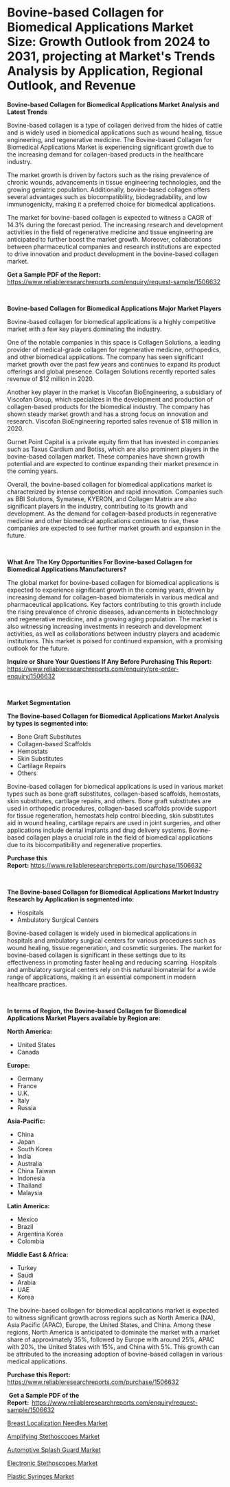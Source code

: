 <p><h1>Bovine-based Collagen for Biomedical Applications Market Size: Growth Outlook from 2024 to 2031, projecting at Market's Trends Analysis by Application, Regional Outlook, and Revenue</h1></p><p><strong>Bovine-based Collagen for Biomedical Applications Market Analysis and Latest Trends</strong></p>
<p><p>Bovine-based collagen is a type of collagen derived from the hides of cattle and is widely used in biomedical applications such as wound healing, tissue engineering, and regenerative medicine. The Bovine-based Collagen for Biomedical Applications Market is experiencing significant growth due to the increasing demand for collagen-based products in the healthcare industry.</p><p>The market growth is driven by factors such as the rising prevalence of chronic wounds, advancements in tissue engineering technologies, and the growing geriatric population. Additionally, bovine-based collagen offers several advantages such as biocompatibility, biodegradability, and low immunogenicity, making it a preferred choice for biomedical applications.</p><p>The market for bovine-based collagen is expected to witness a CAGR of 14.3% during the forecast period. The increasing research and development activities in the field of regenerative medicine and tissue engineering are anticipated to further boost the market growth. Moreover, collaborations between pharmaceutical companies and research institutions are expected to drive innovation and product development in the bovine-based collagen market.</p></p>
<p><strong>Get a Sample PDF of the Report:&nbsp;</strong> <a href="https://www.reliableresearchreports.com/enquiry/request-sample/1506632">https://www.reliableresearchreports.com/enquiry/request-sample/1506632</a></p>
<p>&nbsp;</p>
<p><strong>Bovine-based Collagen for Biomedical Applications Major Market Players</strong></p>
<p><p>Bovine-based collagen for biomedical applications is a highly competitive market with a few key players dominating the industry. </p><p>One of the notable companies in this space is Collagen Solutions, a leading provider of medical-grade collagen for regenerative medicine, orthopedics, and other biomedical applications. The company has seen significant market growth over the past few years and continues to expand its product offerings and global presence. Collagen Solutions recently reported sales revenue of $12 million in 2020.</p><p>Another key player in the market is Viscofan BioEngineering, a subsidiary of Viscofan Group, which specializes in the development and production of collagen-based products for the biomedical industry. The company has shown steady market growth and has a strong focus on innovation and research. Viscofan BioEngineering reported sales revenue of $18 million in 2020.</p><p>Gurnet Point Capital is a private equity firm that has invested in companies such as Taxus Cardium and Botiss, which are also prominent players in the bovine-based collagen market. These companies have shown growth potential and are expected to continue expanding their market presence in the coming years.</p><p>Overall, the bovine-based collagen for biomedical applications market is characterized by intense competition and rapid innovation. Companies such as BBI Solutions, Symatese, KYERON, and Collagen Matrix are also significant players in the industry, contributing to its growth and development. As the demand for collagen-based products in regenerative medicine and other biomedical applications continues to rise, these companies are expected to see further market growth and expansion in the future.</p></p>
<p>&nbsp;</p>
<p><strong>What Are The Key Opportunities For Bovine-based Collagen for Biomedical Applications Manufacturers?</strong></p>
<p><p>The global market for bovine-based collagen for biomedical applications is expected to experience significant growth in the coming years, driven by increasing demand for collagen-based biomaterials in various medical and pharmaceutical applications. Key factors contributing to this growth include the rising prevalence of chronic diseases, advancements in biotechnology and regenerative medicine, and a growing aging population. The market is also witnessing increasing investments in research and development activities, as well as collaborations between industry players and academic institutions. This market is poised for continued expansion, with a promising outlook for the future.</p></p>
<p><strong>Inquire or Share Your Questions If Any Before Purchasing This Report:</strong> <a href="https://www.reliableresearchreports.com/enquiry/pre-order-enquiry/1506632">https://www.reliableresearchreports.com/enquiry/pre-order-enquiry/1506632</a></p>
<p>&nbsp;</p>
<p><strong>Market Segmentation</strong></p>
<p><strong>The Bovine-based Collagen for Biomedical Applications Market Analysis by types is segmented into:</strong></p>
<p><ul><li>Bone Graft Substitutes</li><li>Collagen-based Scaffolds</li><li>Hemostats</li><li>Skin Substitutes</li><li>Cartilage Repairs</li><li>Others</li></ul></p>
<p><p>Bovine-based collagen for biomedical applications is used in various market types such as bone graft substitutes, collagen-based scaffolds, hemostats, skin substitutes, cartilage repairs, and others. Bone graft substitutes are used in orthopedic procedures, collagen-based scaffolds provide support for tissue regeneration, hemostats help control bleeding, skin substitutes aid in wound healing, cartilage repairs are used in joint surgeries, and other applications include dental implants and drug delivery systems. Bovine-based collagen plays a crucial role in the field of biomedical applications due to its biocompatibility and regenerative properties.</p></p>
<p><strong>Purchase this Report:&nbsp;</strong><a href="https://www.reliableresearchreports.com/purchase/1506632">https://www.reliableresearchreports.com/purchase/1506632</a></p>
<p>&nbsp;</p>
<p><strong>The Bovine-based Collagen for Biomedical Applications Market Industry Research by Application is segmented into:</strong></p>
<p><ul><li>Hospitals</li><li>Ambulatory Surgical Centers</li></ul></p>
<p><p>Bovine-based collagen is widely used in biomedical applications in hospitals and ambulatory surgical centers for various procedures such as wound healing, tissue regeneration, and cosmetic surgeries. The market for bovine-based collagen is significant in these settings due to its effectiveness in promoting faster healing and reducing scarring. Hospitals and ambulatory surgical centers rely on this natural biomaterial for a wide range of applications, making it an essential component in modern healthcare practices.</p></p>
<p>&nbsp;</p>
<p><strong>In terms of Region, the Bovine-based Collagen for Biomedical Applications Market Players available by Region are:</strong></p>
<p>
    <p> <strong> North America: </strong>
        <ul>
            <li>United States</li>
            <li>Canada</li>
        </ul>
        </p> 
    <p> <strong> Europe: </strong>
        <ul>
            <li>Germany</li>
            <li>France</li>
            <li>U.K.</li>
            <li>Italy</li>
            <li>Russia</li>
        </ul>
        </p> 
    <p> <strong> Asia-Pacific: </strong>
        <ul>
            <li>China</li>
            <li>Japan</li>
            <li>South Korea</li>
            <li>India</li>
            <li>Australia</li>
            <li>China Taiwan</li>
            <li>Indonesia</li>
            <li>Thailand</li>
            <li>Malaysia</li>
        </ul>
        </p> 
    <p> <strong> Latin America: </strong>
        <ul>
            <li>Mexico</li>
            <li>Brazil</li>
            <li>Argentina Korea</li>
            <li>Colombia</li>
        </ul>
        </p> 
    <p> <strong> Middle East & Africa: </strong>
        <ul>
            <li>Turkey</li>
            <li>Saudi</li>
            <li>Arabia</li>
            <li>UAE</li>
            <li>Korea</li>
        </ul>
    </p>
    </p>
<p><p>The bovine-based collagen for biomedical applications market is expected to witness significant growth across regions such as North America (NA), Asia Pacific (APAC), Europe, the United States, and China. Among these regions, North America is anticipated to dominate the market with a market share of approximately 35%, followed by Europe with around 25%, APAC with 20%, the United States with 15%, and China with 5%. This growth can be attributed to the increasing adoption of bovine-based collagen in various medical applications.</p></p>
<p><strong>Purchase this Report: </strong><a href="https://www.reliableresearchreports.com/purchase/1506632">https://www.reliableresearchreports.com/purchase/1506632</a></p>
<p>&nbsp;<strong>Get a Sample PDF of the Report:&nbsp;&nbsp;</strong><a href="https://www.reliableresearchreports.com/enquiry/request-sample/1506632">https://www.reliableresearchreports.com/enquiry/request-sample/1506632</a></p>
<p><strong></strong></p>
<p><p><a href="https://medium.com/p/e68d47681b3a/edit">Breast Localization Needles Market</a></p><p><a href="https://medium.com/p/acb9865564a5/edit">Amplifying Stethoscopes Market</a></p><p><a href="https://github.com/juancolorado15/Market-Research-Report-List-1/blob/main/automotive-splash-guard-market.md">Automotive Splash Guard Market</a></p><p><a href="https://medium.com/p/6830e3912cd2/edit">Electronic Stethoscopes Market</a></p><p><a href="https://medium.com/p/e727527ed878/edit">Plastic Syringes Market</a></p></p>